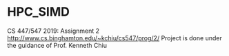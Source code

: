 # HPC_SIMD
CS 447/547 2019: Assignment 2 http://www.cs.binghamton.edu/~kchiu/cs547/prog/2/
Project is done under the guidance of Prof. Kenneth Chiu
